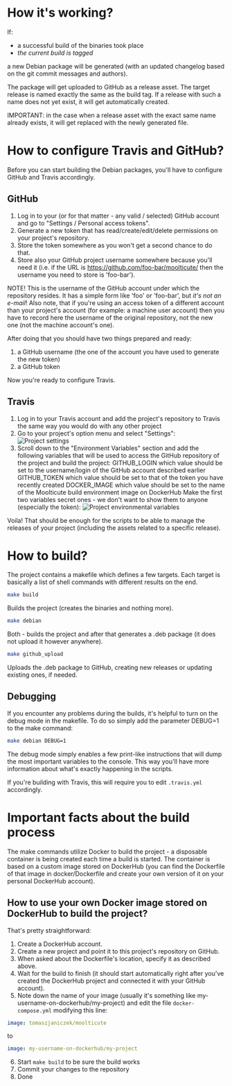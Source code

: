 How it's working?
=================
If:

* a successful build of the binaries took place
* *the current build is tagged*

a new Debian package will be generated (with an updated changelog based on the git commit messages and authors).

The package will get uploaded to GitHub as a release asset. The target release is named exactly the same as the 
build tag. If a release with such a name does not yet exist, it will get automatically created.

IMPORTANT: in the case when a release asset with the exact same name already exists, it will get replaced with the 
newly generated file.

How to configure Travis and GitHub?
===================================
Before you can start building the Debian packages, you'll have to configure GitHub and Travis accordingly.

GitHub
------
1. Log in to your (or for that matter - any valid / selected) GitHub account and go to "Settings / Personal access tokens".
2. Generate a new token that has read/create/edit/delete permissions on your project's repository.
3. Store the token somewhere as you won't get a second chance to do that.
4. Store also your GitHub project username somewhere because you'll need it (i.e. if the URL is 
https://github.com/foo-bar/moolticute/ then the username you need to store is 'foo-bar').

NOTE! This is the username of the GitHub account under which the repository resides. It has a simple form like 'foo' 
or 'foo-bar', but *it's not an e-mail*! Also note, that if you're using an access token of a different account than
your project's account (for example: a machine user account) then you have to record here the username of the original 
repository, not the new one (not the machine account's one).

After doing that you should have two things prepared and ready:
1. a GitHub username (the one of the account you have used to generate the new token)
2. a GitHub token

Now you're ready to configure Travis.

Travis
------
1. Log in to your Travis account and add the project's repository to Travis the same way you would do with any other project
2. Go to your project's option menu and select "Settings":
![Project settings](images/travis_settings.png)
3. Scroll down to the "Environment Variables" section and add the following variables that will be used to access the GitHub
repository of the project and build the project:
  GITHUB_LOGIN which value should be set to the username/login of the GitHub account described earlier
  GITHUB_TOKEN which value should be set to that of the token you have recently created
  DOCKER_IMAGE which value should be set to the name of the Moolticute build environment image on DockerHub
Make the first two variables secret ones - we don't want to show them to anyone (especially the token):
![Project environmental variables](images/travis_env.png)

Voila! That should be enough for the scripts to be able to manage the releases of your project (including the assets 
related to a specific release).

How to build?
=============
The project contains a makefile which defines a few targets. Each target is basically a list of shell commands with 
different results on the end.

```bash
make build
```
Builds the project (creates the binaries and nothing more).

```bash
make debian
```
Both - builds the project and after that generates a .deb package (it does not upload it however anywhere).

```bash
make github_upload
```
Uploads the .deb package to GitHub, creating new releases or updating existing ones, if needed.

Debugging
---------
If you encounter any problems during the builds, it's helpful to turn on the debug mode in the makefile.
To do so simply add the parameter DEBUG=1 to the make command:

```bash
make debian DEBUG=1
```

The debug mode simply enables a few print-like instructions that will dump the most important variables to the console.
This way you'll have more information about what's exactly happening in the scripts.

If you're building with Travis, this will require you to edit `.travis.yml` accordingly. 

Important facts about the build process
=======================================
The make commands utilize Docker to build the project - a disposable container is being created each time a build is 
started. The container is based on a custom image stored on DockerHub (you can find the Dockerfile of that image in 
docker/Dockerfile and create your own version of it on your personal DockerHub account).

How to use your own Docker image stored on DockerHub to build the project?
--------------------------------------------------------------------------
That's pretty straightforward:
1. Create a DockerHub account.
2. Create a new project and point it to this project's repository on GitHub.
3. When asked about the Dockerfile's location, specify it as described above.
4. Wait for the build to finish (it should start automatically right after you've created the DockerHub project 
and connected it with your GitHub account).
5. Note down the name of your image (usually it's something like my-username-on-dockerhub/my-project) and edit the file 
`docker-compose.yml` modifying this line:
```yaml
image: tomaszjaniczek/moolticute
```
to
```yaml
image: my-username-on-dockerhub/my-project
```
6. Start `make build` to be sure the build works
7. Commit your changes to the repository
8. Done